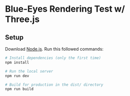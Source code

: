 # Blue-Eyes Rendering Test w/ Three.js

## Setup

Download [Node.js](https://nodejs.org/en/download/).
Run this followed commands:

```bash
# Install dependencies (only the first time)
npm install

# Run the local server
npm run dev

# Build for production in the dist/ directory
npm run build
```
